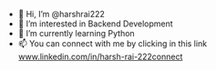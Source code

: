 - 👋 Hi, I’m @harshrai222
- 👀 I’m interested in Backend Development
- 🌱 I’m currently learning Python
- 📫 You can connect with me by clicking in this link www.linkedin.com/in/harsh-rai-222connect

<!---
harshrai222/harshrai222 is a ✨ special ✨ repository because its `README.md` (this file) appears on your GitHub profile.
You can click the Preview link to take a look at your changes.
--->
